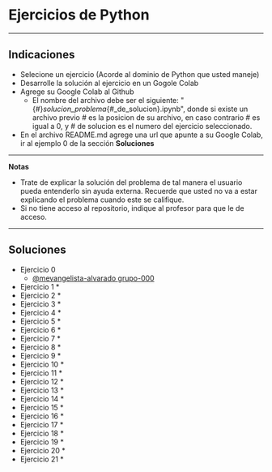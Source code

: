 # Ejercicios de Python 

_____

## Indicaciones

* Selecione un ejercicio (Acorde al dominio de Python que usted maneje)
* Desarrolle la solución al ejercicio en un Gogole Colab
* Agrege su Google Colab al Github
	* El nombre del archivo debe ser el siguiente: "{#}_solucion_problema_{#_de_solucion}.ipynb", donde si existe un archivo previo # es la posicion de su archivo, en caso contrario # es igual a 0, y  # de solucion es el numero del ejercicio seleccionado.
* En el archivo README.md agrege una url que apunte a su Google Colab, ir al ejemplo 0 de la sección __Soluciones__

_____

**Notas**
* Trate de explicar la solución del problema de tal manera el usuario pueda entenderlo sin ayuda externa. Recuerde que usted no va a estar explicando el problema cuando este se califique.
* Si no tiene acceso al repositorio, indique al profesor para que le de acceso.

_____

## Soluciones

* Ejercicio 0
	* [@mevangelista-alvarado grupo-000](colab-url)
* Ejercicio 1
	* 
* Ejercicio 2
	*
* Ejercicio 3
	*
* Ejercicio 4
	* 
* Ejercicio 5
	* 
* Ejercicio 6
	*
* Ejercicio 7
	* 
* Ejercicio 8
	* 
* Ejercicio 9
	*
* Ejercicio 10
	* 
* Ejercicio 11
	* 
* Ejercicio 12
	*
* Ejercicio 13
	* 
* Ejercicio 14
	* 
* Ejercicio 15
	*
* Ejercicio 16
	* 
* Ejercicio 17
	* 
* Ejercicio 18
	*
* Ejercicio 19
	* 
* Ejercicio 20
	* 
* Ejercicio 21
	*
